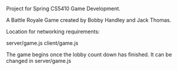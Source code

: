 Project for Spring CS5410 Game Development. 

A Battle Royale Game created by Bobby Handley and Jack Thomas.

Location for networking requirements:

server/game.js
client/game.js

The game begins once the lobby count down has finished. It can be changed
in server/game.js